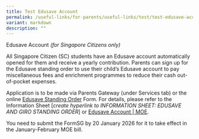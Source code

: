 ```yaml
---
title: Test Edusave Account
permalink: /useful-links/for-parents/useful-links/test/test-edusave-account/
variant: markdown
description: ""
---
```

Edusave Account _(for Singapore Citizens only)_

All Singapore Citizen (SC) students have an Edusave account automatically opened for them and receive a yearly contribution. Parents can sign up for the Edusave standing order to use their child’s Edusave account to pay miscellaneous fees and enrichment programmes to reduce their cash out-of-pocket expenses.

Application is to be made via Parents Gateway (under Services tab) or the online [Edusave Standing Order](https://form.gov.sg/#!/5be24a1bb3f842000fdc4e59) Form. For details, please refer to the Information Sheet \[_create hyperlink to INFORMATION SHEET: EDUSAVE AND GIRO STANDING ORDER_\] or [Edusave Account | MOE](https://www.moe.gov.sg/financial-matters/edusave-account).

You need to submit the FormSG by 20 January 2026 for it to take effect in the January-February MOE bill.